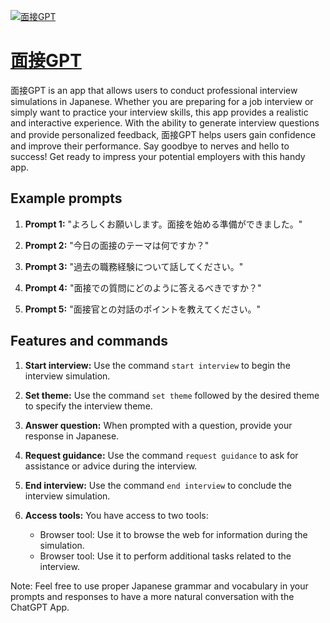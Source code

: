 [![面接GPT](https://files.oaiusercontent.com/file-uleFutyw3EncUcTULgc8YGVR?se=2123-10-16T12%3A42%3A38Z&sp=r&sv=2021-08-06&sr=b&rscc=max-age%3D31536000%2C%20immutable&rscd=attachment%3B%20filename%3Ddcb503bc-ccb9-423e-a1d9-f9bb3eb5a689.png&sig=Er8wRmMrxwaY2Ys6eyHJijqK2H%2BXiTuHIxx068dN/jk%3D)](https://chat.openai.com/g/g-imKDMFlHT-mian-jie-gpt)

# [面接GPT](https://chat.openai.com/g/g-imKDMFlHT-mian-jie-gpt)

面接GPT is an app that allows users to conduct professional interview simulations in Japanese. Whether you are preparing for a job interview or simply want to practice your interview skills, this app provides a realistic and interactive experience. With the ability to generate interview questions and provide personalized feedback, 面接GPT helps users gain confidence and improve their performance. Say goodbye to nerves and hello to success! Get ready to impress your potential employers with this handy app.

## Example prompts

1. **Prompt 1:** "よろしくお願いします。面接を始める準備ができました。"

2. **Prompt 2:** "今日の面接のテーマは何ですか？"

3. **Prompt 3:** "過去の職務経験について話してください。"

4. **Prompt 4:** "面接での質問にどのように答えるべきですか？"

5. **Prompt 5:** "面接官との対話のポイントを教えてください。"


## Features and commands

1. **Start interview:** Use the command `start interview` to begin the interview simulation.

2. **Set theme:** Use the command `set theme` followed by the desired theme to specify the interview theme.

3. **Answer question:** When prompted with a question, provide your response in Japanese.

4. **Request guidance:** Use the command `request guidance` to ask for assistance or advice during the interview.

5. **End interview:** Use the command `end interview` to conclude the interview simulation.

6. **Access tools:** You have access to two tools:
   - Browser tool: Use it to browse the web for information during the simulation.
   - Browser tool: Use it to perform additional tasks related to the interview.

Note: Feel free to use proper Japanese grammar and vocabulary in your prompts and responses to have a more natural conversation with the ChatGPT App.